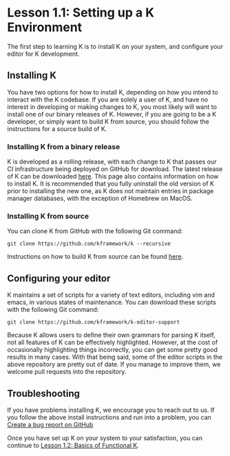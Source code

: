 # Lesson 1.1: Setting up a K Environment

The first step to learning K is to install K on your system, and configure your
editor for K development.

## Installing K

You have two options for how to install K, depending on how you intend to
interact with the K codebase. If you are solely a user of K, and have no
interest in developing or making changes to K, you most likely will want to
install one of our binary releases of K. However, if you are going to be a K
developer, or simply want to build K from source, you should follow the
instructions for a source build of K.

### Installing K from a binary release

K is developed as a rolling release, with each change to K that passes our
CI infrastructure being deployed on GitHub for download. The latest release of
K can be downloaded [here](https://github.com/kframework/k/releases/latest).
This page also contains information on how to install K. It is recommended
that you fully uninstall the old version of K prior to installing the new one,
as K does not maintain entries in package manager databases, with the exception
of Homebrew on MacOS.

### Installing K from source

You can clone K from GitHub with the following Git command:

```
git clone https://github.com/kframework/k --recursive
```

Instructions on how to build K from source can be found
[here](../../../../README.md).

## Configuring your editor

K maintains a set of scripts for a variety of text editors, including vim and
emacs, in various states of maintenance. You can download these scripts with
the following Git command:

```
git clone https://github.com/kframework/k-editor-support
```

Because K allows users to define their own grammars for parsing K itself,
not all features of K can be effectively highlighted. However, at the cost of
occasionally highlighting things incorrectly, you can get some pretty good
results in many cases. With that being said, some of the editor scripts in the
above repository are pretty out of date. If you manage to improve them, we
welcome pull requests into the repository.

## Troubleshooting

If you have problems installing K, we encourage you to reach out to us. If you
follow the above install instructions and run into a problem, you can
[Create a bug report on GitHub](https://github.com/kframework/k/issues/new?assignees=&labels=bug&template=bug-report.md&title=%5BBug%5D+%5Bkompile%7Ckast%7Ckrun%7Ckprove%7Cksearch%5D+-+DESCRIPTION)

Once you have set up K on your system to your satisfaction, you can continue to
[Lesson 1.2: Basics of Functional K](../02_basics/README.md).

